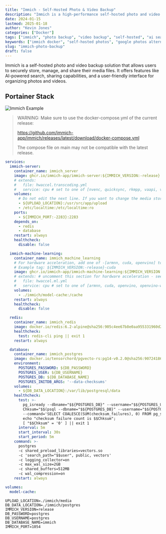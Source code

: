 ```yaml
---
title: "Immich - Self-Hosted Photo & Video Backup"
description: "Immich is a high-performance self-hosted photo and video backup solution with AI-powered facial recognition, automatic tagging, and mobile apps. Privacy-focused Google Photos alternative."
date: 2024-01-15
lastmod: 2025-01-18
author: "Kevin Jones"
categories: ["Docker"]
tags: ["immich", "photo backup", "video backup", "self-hosted", "ai search", "media management", "web app", "open source", "google photos alternative", "facial recognition", "mobile app", "privacy", "photo gallery"]
keywords: ["immich docker", "self-hosted photos", "google photos alternative", "photo backup solution", "immich compose"]
slug: "immich-photo-backup"
draft: false
---
```


Immich is a self-hosted photo and video backup solution that allows users to securely store, manage, and share their media files. It offers features like AI-powered search, sharing capabilities, and a user-friendly interface for organizing photos and videos.

## Portainer Stack

![Immich Example](../images/immich_example.png)

>WARNING: Make sure to use the docker-compose.yml of the current release:
>
>https://github.com/immich-app/immich/releases/latest/download/docker-compose.yml
>
>The compose file on main may not be compatible with the latest release.

```yaml
services:
  immich-server:
    container_name: immich_server
    image: ghcr.io/immich-app/immich-server:${IMMICH_VERSION:-release}
    # extends:
    #   file: hwaccel.transcoding.yml
    #   service: cpu # set to one of [nvenc, quicksync, rkmpp, vaapi, vaapi-wsl] for accelerated transcoding
    volumes:
      # Do not edit the next line. If you want to change the media storage location on your system, edit the value of UPLOAD_LOCATION in the .env file
      - ${UPLOAD_LOCATION}:/usr/src/app/upload
      - /etc/localtime:/etc/localtime:ro
    ports:
      - ${IMMICH_PORT:-2283}:2283
    depends_on:
      - redis
      - database
    restart: always
    healthcheck:
      disable: false

  immich-machine-learning:
    container_name: immich_machine_learning
    # For hardware acceleration, add one of -[armnn, cuda, openvino] to the image tag.
    # Example tag: ${IMMICH_VERSION:-release}-cuda
    image: ghcr.io/immich-app/immich-machine-learning:${IMMICH_VERSION:-release}-cuda
    # extends: # uncomment this section for hardware acceleration - see https://immich.app/docs/features/ml-hardware-acceleration
    #   file: hwaccel.ml.yml
    #   service: cpu # set to one of [armnn, cuda, openvino, openvino-wsl] for accelerated inference - use the `-wsl` version for WSL2 where applicable
    volumes:
      - ./immich/model-cache:/cache
    restart: always
    healthcheck:
      disable: false

  redis:
    container_name: immich_redis
    image: docker.io/redis:6.2-alpine@sha256:905c4ee67b8e0aa955331960d2aa745781e6bd89afc44a8584bfd13bc890f0ae
    healthcheck:
      test: redis-cli ping || exit 1
    restart: always

  database:
    container_name: immich_postgres
    image: docker.io/tensorchord/pgvecto-rs:pg14-v0.2.0@sha256:90724186f0a3517cf6914295b5ab410db9ce23190a2d9d0b9dd6463e3fa298f0
    environment:
      POSTGRES_PASSWORD: ${DB_PASSWORD}
      POSTGRES_USER: ${DB_USERNAME}
      POSTGRES_DB: ${DB_DATABASE_NAME}
      POSTGRES_INITDB_ARGS: '--data-checksums'
    volumes:
      - ${DB_DATA_LOCATION}:/var/lib/postgresql/data
    healthcheck:
      test: >-
        pg_isready --dbname="$${POSTGRES_DB}" --username="$${POSTGRES_USER}" || exit 1;
        Chksum="$$(psql --dbname="$${POSTGRES_DB}" --username="$${POSTGRES_USER}" --tuples-only --no-align
        --command='SELECT COALESCE(SUM(checksum_failures), 0) FROM pg_stat_database')";
        echo "checksum failure count is $$Chksum";
        [ "$$Chksum" = '0' ] || exit 1
      interval: 5m
      start_interval: 30s
      start_period: 5m
    command: >-
      postgres
      -c shared_preload_libraries=vectors.so
      -c 'search_path="$$user", public, vectors'
      -c logging_collector=on
      -c max_wal_size=2GB
      -c shared_buffers=512MB
      -c wal_compression=on
    restart: always

volumes:
  model-cache:
```

```.env
UPLOAD_LOCATION=./immich/media
DB_DATA_LOCATION=./immich/postgres
IMMICH_VERSION=release
DB_PASSWORD=postgres
DB_USERNAME=postgres
DB_DATABASE_NAME=immich
IMMICH_PORT=1054
```
